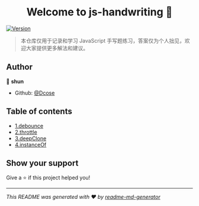 <h1 align="center">Welcome to js-handwriting 👋</h1>
<p>
  <a href="https://www.npmjs.com/package/handwriting" target="_blank">
    <img alt="Version" src="https://img.shields.io/npm/v/handwriting.svg">
  </a>
</p>

> 本仓库仅用于记录和学习 JavaScript 手写题练习，答案仅为个人拙见，欢迎大家提供更多解法和建议。

## Author

🧙 **shun**

- Github: [@Dcose](https://github.com/Dcose)

## Table of contents

- [1.debounce](./1.debounce.js)
- [2.throttle](./2.throttle.js)
- [3.deepClone](./3.deepClone.js)
- [4.instanceOf](./4.instanceOf.js)

## Show your support

Give a ⭐️ if this project helped you!

---

_This README was generated with ❤️ by [readme-md-generator](https://github.com/kefranabg/readme-md-generator)_
